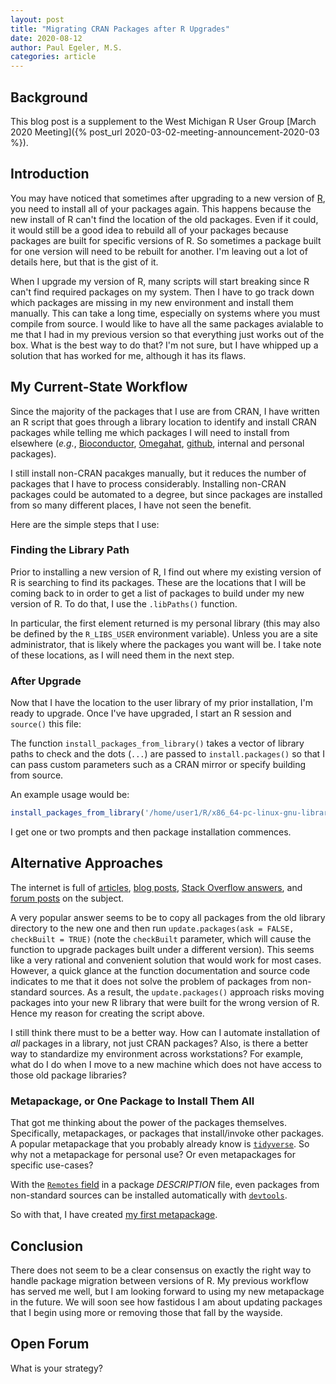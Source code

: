 ```yaml
---
layout: post
title: "Migrating CRAN Packages after R Upgrades"
date: 2020-08-12
author: Paul Egeler, M.S.
categories: article
---
```


## Background

This blog post is a supplement to the West Michigan R User Group
[March 2020 Meeting]({% post_url 2020-03-02-meeting-announcement-2020-03 %}).

## Introduction

You may have noticed that sometimes after upgrading to a new version of
[R](https://cran.r-project.org/), you need to install all of your packages
again. This happens because the new install of R can't find the location of the
old packages. Even if it could, it would still be a good idea to rebuild all of
your packages because packages are built for specific versions of R. So
sometimes a package built for one version will need to be rebuilt for another.
I'm leaving out a lot of details here, but that is the gist of it.

When I upgrade my version of R, many scripts will start breaking since R can't
find required packages on my system. Then I have to go track down which packages
are missing in my new environment and install them manually. This can take a
long time, especially on systems where you must compile from source. I would
like to have all the same packages avialable to me that I had in my previous
version so that everything just works out of the box. What is the best way to do
that? I'm not sure, but I have whipped up a solution that has worked for me,
although it has its flaws.

## My Current-State Workflow

Since the majority of the packages that I use are from CRAN, I have written an R
script that goes through a library location to identify and install CRAN packages
while telling me which packages I will need to install from elsewhere (_e.g._,
[Bioconductor](https://www.bioconductor.org/),
[Omegahat](http://www.omegahat.net/),
[github](https://github.com/SpectrumHealthResearch),
internal and personal packages).

I still install non-CRAN pacakges manually, but it reduces the number of
packages that I have to process considerably. Installing non-CRAN packages could
be automated to a degree, but since packages are installed from so many
different places, I have not seen the benefit.

Here are the simple steps that I use:

### Finding the Library Path

Prior to installing a new version of R, I find out where my existing version of
R is searching to find its packages. These are the locations that I will be
coming back to in order to get a list of packages to build under my new version
of R. To do that, I use the `.libPaths()` function.

In particular, the first element returned is my personal library (this
may also be defined by the `R_LIBS_USER` environment variable). Unless you are a
site administrator, that is likely where the packages you want will be. I take
note of these locations, as I will need them in the next step.

### After Upgrade

Now that I have the location to the user library of my prior installation, I'm
ready to upgrade. Once I've have upgraded, I start an R session and `source()`
this file:

<script src="https://gist.github.com/pegeler/9c45b7766bd70cd44836752dae3b4077.js"></script>

The function `install_packages_from_library()` takes a vector of library paths
to check and the dots (`...`) are passed to `install.packages()` so that I can
pass custom parameters such as a CRAN mirror or specify building from source.

An example usage would be:

```r
install_packages_from_library('/home/user1/R/x86_64-pc-linux-gnu-library/3.5')
```

I get one or two prompts and then package installation commences.

## Alternative Approaches

The internet is full of
[articles](https://shiny.rstudio.com/articles/upgrade-R.html),
[blog posts](https://www.r-bloggers.com/automated-re-install-of-packages-for-r-3-0/),
[Stack Overflow answers](https://stackoverflow.com/questions/1401904/painless-way-to-install-a-new-version-of-r),
and [forum posts](https://www.reddit.com/r/rstats/comments/67a9dh/how_do_you_migrate_your_packages_after_an_update/)
on the subject.

A very popular answer seems to be to copy all packages from the old library
directory to the new one and then run
`update.packages(ask = FALSE, checkBuilt = TRUE)`
(note the `checkBuilt` parameter, which will cause the function to
upgrade packages built under a different version). This seems like a very
rational and convenient solution that would work for most cases. However, a
quick glance at the function documentation and source code indicates to me that
it does not solve the problem of packages from non-standard sources. As a
result, the `update.packages()` approach risks moving packages into your new R
library that were built for the wrong version of R. Hence my reason for creating
the script above.

I still think there must to be a better way. How can I automate installation of
_all_ packages in a library, not just CRAN packages? Also, is there a better way
to standardize my environment across workstations? For example, what do I do
when I move to a new machine which does not have access to those old package
libraries?

### Metapackage, or One Package to Install Them All

That got me thinking about the power of the packages themselves. Specifically,
metapackages, or packages that install/invoke other packages. A popular
metapackage that you probably already know is
[`tidyverse`](https://cran.r-project.org/package=tidyverse). So why not a
metapackage for personal use? Or even metapackages for specific use-cases?

With the
[`Remotes` field](https://cran.r-project.org/web/packages/devtools/vignettes/dependencies.html)
in a package _DESCRIPTION_ file, even packages from non-standard sources can be
installed automatically with [`devtools`](https://cran.r-project.org/package=devtools).

So with that, I have created [my first metapackage](https://github.com/pegeler/metapackage).

## Conclusion

There does not seem to be a clear consensus on exactly the right way to handle
package migration between versions of R. My previous workflow has served me well,
but I am looking forward to using my new metapackage in the future. We will soon
see how fastidous I am about updating packages that I begin using more or removing
those that fall by the wayside.

## Open Forum

What is your strategy?
